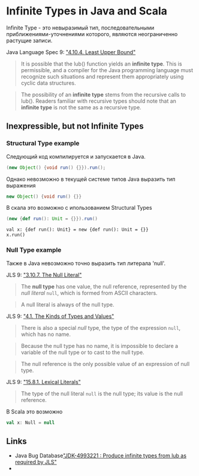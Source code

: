 # Infinite Types in Java and Scala

Infinite Type - это невыразимый тип, последовательными приближениями-уточнениями которого, являются неограниченно растущие записи.

Java Language Spec 9: ["4.10.4. Least Upper Bound"](https://docs.oracle.com/javase/specs/jls/se9/html/jls-4.html#jls-4.10.4)
> It is possible that the lub() function yields an **infinite type**. This is permissible, and a compiler for the Java programming language must recognize such situations and represent them appropriately using cyclic data structures.

> The possibility of an **infinite type** stems from the recursive calls to lub(). Readers familiar with recursive types should note that an **infinite type** is not the same as a recursive type.

## Inexpressible, but not Infinite Types
### Structural Type example
Следующий код компилируется и запускается в Java.
```java
(new Object() {void run() {}}).run();
```

Однако невозможно в текущей системе типов Java выразить тип выражения
```java
new Object() {void run() {}}
```

В скала это возможно с ипользованием Structural Types
```scala
(new {def run(): Unit = {}}).run()
```
```slala
val x: {def run(): Unit} = new {def run(): Unit = {}}
x.run()
```
### Null Type example
Также в Java невозможно точно выразить тип литерала 'null'.

JLS 9: ["3.10.7. The Null Literal"](https://docs.oracle.com/javase/specs/jls/se9/html/jls-3.html#jls-3.10.7)
> The **null type** has one value, the null reference, represented by the *null literal* ```null```, which is formed from ASCII characters.

> A null literal is always of the null type.

JLS 9: ["4.1. The Kinds of Types and Values"](https://docs.oracle.com/javase/specs/jls/se9/html/jls-4.html#jls-4.1)
> There is also a special *null* type, the type of the expression ```null```, which has no name.

> Because the null type has no name, it is impossible to declare a variable of the null type or to cast to the null type.

> The null reference is the only possible value of an expression of null type.

JLS 9: ["15.8.1. Lexical Literals"](https://docs.oracle.com/javase/specs/jls/se9/html/jls-15.html#jls-15.8.1)
> The type of the null literal ```null``` is the null type; its value is the null reference.

В Scala это возможно
```scala
val x: Null = null
```

## Links
- Java Bug Database["JDK-4993221 : Produce infinite types from lub as required by JLS"](https://bugs.java.com/bugdatabase/view_bug.do?bug_id=4993221)
- 
